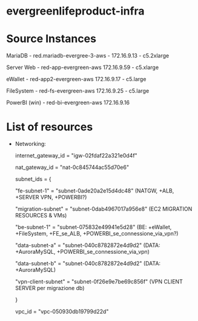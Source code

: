 # evergreenlifeproduct-infra

# Source Instances
MariaDB - red.mariadb-evergree-3-aws - 172.16.9.13 - c5.2xlarge

Server Web - red-app-evergreen-aws 172.16.9.59 - c5.xlarge

eWallet - red-app2-evergreen-aws 172.16.9.17 - c5.large

FileSystem - red-fs-evergreen-aws 172.16.9.25 - c5.large

PowerBI (win) - red-bi-evergreen-aws 172.16.9.16


# List of resources

- Networking:
  
  internet_gateway_id = "igw-02fdaf22a321e0d4f"

  nat_gateway_id = "nat-0c845744ac55d70e6"

  subnet_ids = {

    "fe-subnet-1" = "subnet-0ade20a2e15d4dc48" (NATGW, +ALB, +SERVER VPN, +POWERBI?)
  
    "migration-subnet" = "subnet-0dab4967017a956e8" (EC2 MIGRATION RESOURCES & VMs)
  
    "be-subnet-1" = "subnet-075832e49941e5d28" (BE: +eWallet, +FileSystem, +FE_se_ALB, +POWERBI_se_connessione_via_vpn?)
  
    "data-subnet-a" = "subnet-040c8782872e4d9d2" (DATA: +AuroraMySQL, +POWERBI_se_connessione_via_vpn)

    "data-subnet-b" = "subnet-040c8782872e4d9d2" (DATA: +AuroraMySQL)
  
    "vpn-client-subnet" = "subnet-0f26e9e7be69c856f" (VPN CLIENT SERVER per migrazione db)
  
  }

  vpc_id = "vpc-050930db19799d22d"
